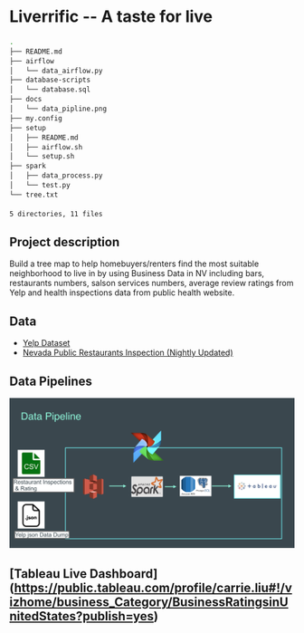 # Liverrific  -- A taste for live
```bash
.
├── README.md
├── airflow
│   └── data_airflow.py
├── database-scripts
│   └── database.sql
├── docs
│   └── data_pipline.png
├── my.config
├── setup
│   ├── README.md
│   ├── airflow.sh
│   └── setup.sh
├── spark
│   ├── data_process.py
│   └── test.py
└── tree.txt

5 directories, 11 files
```
## Project description
  Build a tree map to help homebuyers/renters find the most suitable neighborhood to live in by using Business Data in NV including bars, restaurants numbers, salson services numbers, average review ratings from Yelp and health inspections data from  public health website.
## Data
* [Yelp Dataset]( https://www.yelp.com/dataset/challenge)
* [Nevada Public Restaurants Inspection (Nightly Updated)](https://www.southernnevadahealthdistrict.org/permits-and-regulations/restaurant-inspections/developers/)
## Data Pipelines
![alt text](https://github.com/YOUYOU1205/YelpNeighborhoodBigData/blob/master/docs/data_pipline.png)

## [Tableau Live Dashboard] (https://public.tableau.com/profile/carrie.liu#!/vizhome/business_Category/BusinessRatingsinUnitedStates?publish=yes)
